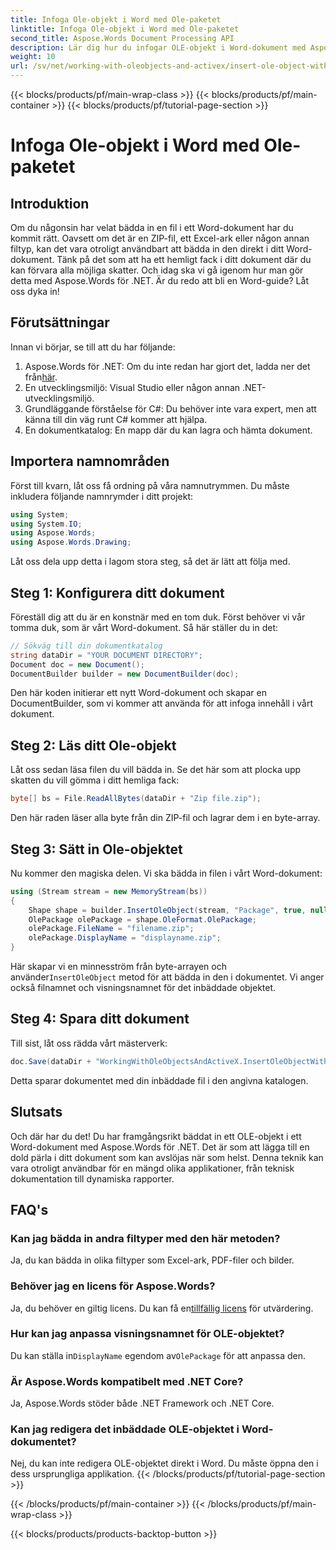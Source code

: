 ```yaml
---
title: Infoga Ole-objekt i Word med Ole-paketet
linktitle: Infoga Ole-objekt i Word med Ole-paketet
second_title: Aspose.Words Document Processing API
description: Lär dig hur du infogar OLE-objekt i Word-dokument med Aspose.Words för .NET. Följ vår detaljerade steg-för-steg-guide för att bädda in filer sömlöst.
weight: 10
url: /sv/net/working-with-oleobjects-and-activex/insert-ole-object-with-ole-package/
---
```


{{< blocks/products/pf/main-wrap-class >}}
{{< blocks/products/pf/main-container >}}
{{< blocks/products/pf/tutorial-page-section >}}

# Infoga Ole-objekt i Word med Ole-paketet

## Introduktion

Om du någonsin har velat bädda in en fil i ett Word-dokument har du kommit rätt. Oavsett om det är en ZIP-fil, ett Excel-ark eller någon annan filtyp, kan det vara otroligt användbart att bädda in den direkt i ditt Word-dokument. Tänk på det som att ha ett hemligt fack i ditt dokument där du kan förvara alla möjliga skatter. Och idag ska vi gå igenom hur man gör detta med Aspose.Words för .NET. Är du redo att bli en Word-guide? Låt oss dyka in!

## Förutsättningar

Innan vi börjar, se till att du har följande:

1. Aspose.Words för .NET: Om du inte redan har gjort det, ladda ner det från[här](https://releases.aspose.com/words/net/).
2. En utvecklingsmiljö: Visual Studio eller någon annan .NET-utvecklingsmiljö.
3. Grundläggande förståelse för C#: Du behöver inte vara expert, men att känna till din väg runt C# kommer att hjälpa.
4. En dokumentkatalog: En mapp där du kan lagra och hämta dokument.

## Importera namnområden

Först till kvarn, låt oss få ordning på våra namnutrymmen. Du måste inkludera följande namnrymder i ditt projekt:

```csharp
using System;
using System.IO;
using Aspose.Words;
using Aspose.Words.Drawing;
```

Låt oss dela upp detta i lagom stora steg, så det är lätt att följa med.

## Steg 1: Konfigurera ditt dokument

Föreställ dig att du är en konstnär med en tom duk. Först behöver vi vår tomma duk, som är vårt Word-dokument. Så här ställer du in det:

```csharp
// Sökväg till din dokumentkatalog
string dataDir = "YOUR DOCUMENT DIRECTORY";
Document doc = new Document();
DocumentBuilder builder = new DocumentBuilder(doc);
```

Den här koden initierar ett nytt Word-dokument och skapar en DocumentBuilder, som vi kommer att använda för att infoga innehåll i vårt dokument.

## Steg 2: Läs ditt Ole-objekt

Låt oss sedan läsa filen du vill bädda in. Se det här som att plocka upp skatten du vill gömma i ditt hemliga fack:

```csharp
byte[] bs = File.ReadAllBytes(dataDir + "Zip file.zip");
```

Den här raden läser alla byte från din ZIP-fil och lagrar dem i en byte-array.

## Steg 3: Sätt in Ole-objektet

Nu kommer den magiska delen. Vi ska bädda in filen i vårt Word-dokument:

```csharp
using (Stream stream = new MemoryStream(bs))
{
    Shape shape = builder.InsertOleObject(stream, "Package", true, null);
    OlePackage olePackage = shape.OleFormat.OlePackage;
    olePackage.FileName = "filename.zip";
    olePackage.DisplayName = "displayname.zip";
}
```

 Här skapar vi en minnesström från byte-arrayen och använder`InsertOleObject` metod för att bädda in den i dokumentet. Vi anger också filnamnet och visningsnamnet för det inbäddade objektet.

## Steg 4: Spara ditt dokument

Till sist, låt oss rädda vårt mästerverk:

```csharp
doc.Save(dataDir + "WorkingWithOleObjectsAndActiveX.InsertOleObjectWithOlePackage.docx");
```

Detta sparar dokumentet med din inbäddade fil i den angivna katalogen.

## Slutsats

Och där har du det! Du har framgångsrikt bäddat in ett OLE-objekt i ett Word-dokument med Aspose.Words för .NET. Det är som att lägga till en dold pärla i ditt dokument som kan avslöjas när som helst. Denna teknik kan vara otroligt användbar för en mängd olika applikationer, från teknisk dokumentation till dynamiska rapporter. 

## FAQ's

### Kan jag bädda in andra filtyper med den här metoden?
Ja, du kan bädda in olika filtyper som Excel-ark, PDF-filer och bilder.

### Behöver jag en licens för Aspose.Words?
 Ja, du behöver en giltig licens. Du kan få en[tillfällig licens](https://purchase.aspose.com/temporary-license/) för utvärdering.

### Hur kan jag anpassa visningsnamnet för OLE-objektet?
 Du kan ställa in`DisplayName` egendom av`OlePackage` för att anpassa den.

### Är Aspose.Words kompatibelt med .NET Core?
Ja, Aspose.Words stöder både .NET Framework och .NET Core.

### Kan jag redigera det inbäddade OLE-objektet i Word-dokumentet?
Nej, du kan inte redigera OLE-objektet direkt i Word. Du måste öppna den i dess ursprungliga applikation.
{{< /blocks/products/pf/tutorial-page-section >}}

{{< /blocks/products/pf/main-container >}}
{{< /blocks/products/pf/main-wrap-class >}}

{{< blocks/products/products-backtop-button >}}
